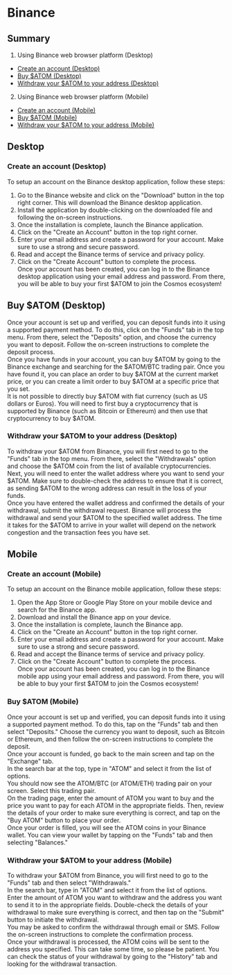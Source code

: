# Binance  
## Summary  
1. Using Binance web browser platform (Desktop)  
  - [Create an account (Desktop)](https://github.com/StakeLab-Hub/Documentation/blob/main/CEX/Binance/README.md#Create-an-account-Desktop)  
  - [Buy $ATOM (Desktop)](https://github.com/StakeLab-Hub/Documentation/blob/main/CEX/Binance/README.md#Buy-ATOM-Desktop)  
  - [Withdraw your $ATOM to your address (Desktop)](https://github.com/StakeLab-Hub/Documentation/blob/main/CEX/Binance/README.md#Withdraw-your-ATOM-to-your-address-Desktop)  
  
2. Using Binance web browser platform (Mobile)  
  - [Create an account (Mobile)](https://github.com/StakeLab-Hub/Documentation/blob/main/CEX/Binance/README.md#Create-an-account-Mobile)  
  - [Buy $ATOM (Mobile)](https://github.com/StakeLab-Hub/Documentation/blob/main/CEX/Binance/README.md#Buy-ATOM-Mobile)  
  - [Withdraw your $ATOM to your address (Mobile)](https://github.com/StakeLab-Hub/Documentation/blob/main/CEX/Binance/README.md#Withdraw-your-ATOM-to-your-address-Mobile)  

## Desktop  
### Create an account (Desktop)  
To setup an account on the Binance desktop application, follow these steps:  

1. Go to the Binance website and click on the "Download" button in the top right corner. This will download the Binance desktop application.  
2. Install the application by double-clicking on the downloaded file and following the on-screen instructions.  
3. Once the installation is complete, launch the Binance application.  
4. Click on the "Create an Account" button in the top right corner.  
5. Enter your email address and create a password for your account. Make sure to use a strong and secure password.  
6. Read and accept the Binance terms of service and privacy policy.  
7. Click on the "Create Account" button to complete the process.  
Once your account has been created, you can log in to the Binance desktop application using your email address and password. From there, you will be able to buy your first $ATOM to join the Cosmos ecosystem!  

## Buy $ATOM (Desktop)  
Once your account is set up and verified, you can deposit funds into it using a supported payment method. To do this, click on the "Funds" tab in the top menu. From there, select the "Deposits" option, and choose the currency you want to deposit. Follow the on-screen instructions to complete the deposit process.  
Once you have funds in your account, you can buy $ATOM by going to the Binance exchange and searching for the $ATOM/BTC trading pair. Once you have found it, you can place an order to buy $ATOM at the current market price, or you can create a limit order to buy $ATOM at a specific price that you set.  
It is not possible to directly buy $ATOM with fiat currency (such as US dollars or Euros). You will need to first buy a cryptocurrency that is supported by Binance (such as Bitcoin or Ethereum) and then use that cryptocurrency to buy $ATOM.  

### Withdraw your $ATOM to your address (Desktop)  
To withdraw your $ATOM from Binance, you will first need to go to the "Funds" tab in the top menu. From there, select the "Withdrawals" option and choose the $ATOM coin from the list of available cryptocurrencies.  
Next, you will need to enter the wallet address where you want to send your $ATOM. Make sure to double-check the address to ensure that it is correct, as sending $ATOM to the wrong address can result in the loss of your funds.  
Once you have entered the wallet address and confirmed the details of your withdrawal, submit the withdrawal request. Binance will process the withdrawal and send your $ATOM to the specified wallet address. The time it takes for the $ATOM to arrive in your wallet will depend on the network congestion and the transaction fees you have set.  

## Mobile  
### Create an account (Mobile)  
To setup an account on the Binance mobile application, follow these steps:  

1. Open the App Store or Google Play Store on your mobile device and search for the Binance app.  
2. Download and install the Binance app on your device.  
3. Once the installation is complete, launch the Binance app.  
4. Click on the "Create an Account" button in the top right corner.  
5. Enter your email address and create a password for your account. Make sure to use a strong and secure password.  
6. Read and accept the Binance terms of service and privacy policy.  
7. Click on the "Create Account" button to complete the process.  
Once your account has been created, you can log in to the Binance mobile app using your email address and password. From there, you will be able to buy your first $ATOM to join the Cosmos ecosystem!  

### Buy $ATOM (Mobile)  
Once your account is set up and verified, you can deposit funds into it using a supported payment method. To do this, tap on the "Funds" tab and then select "Deposits." Choose the currency you want to deposit, such as Bitcoin or Ethereum, and then follow the on-screen instructions to complete the deposit.  
Once your account is funded, go back to the main screen and tap on the "Exchange" tab.  
In the search bar at the top, type in "ATOM" and select it from the list of options.  
You should now see the ATOM/BTC (or ATOM/ETH) trading pair on your screen. Select this trading pair.  
On the trading page, enter the amount of ATOM you want to buy and the price you want to pay for each ATOM in the appropriate fields. Then, review the details of your order to make sure everything is correct, and tap on the "Buy ATOM" button to place your order.  
Once your order is filled, you will see the ATOM coins in your Binance wallet. You can view your wallet by tapping on the "Funds" tab and then selecting "Balances."  

### Withdraw your $ATOM to your address (Mobile)  
To withdraw your $ATOM from Binance, you will first need to go to the "Funds" tab and then select "Withdrawals."  
In the search bar, type in "ATOM" and select it from the list of options.  
Enter the amount of ATOM you want to withdraw and the address you want to send it to in the appropriate fields. Double-check the details of your withdrawal to make sure everything is correct, and then tap on the "Submit" button to initiate the withdrawal.  
You may be asked to confirm the withdrawal through email or SMS. Follow the on-screen instructions to complete the confirmation process.  
Once your withdrawal is processed, the ATOM coins will be sent to the address you specified. This can take some time, so please be patient. You can check the status of your withdrawal by going to the "History" tab and looking for the withdrawal transaction.  
